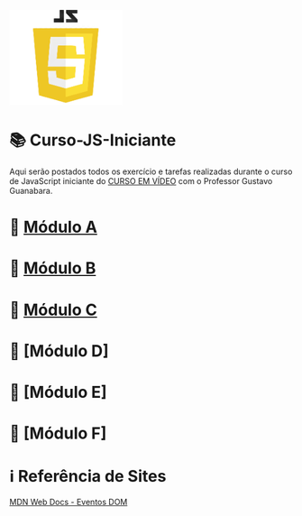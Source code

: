 ![image](https://github.com/leosviana/Curso-JS/blob/main/extras/imagem-js.png)

# :books: Curso-JS-Iniciante

Aqui serão postados todos os exercício e tarefas realizadas durante o curso de JavaScript iniciante do [CURSO EM VÍDEO](https://www.youtube.com/watch?v=1-w1RfGIov4&list=PLHz_AreHm4dlsK3Nr9GVvXCbpQyHQl1o1) com o Professor Gustavo Guanabara.

# :file_folder: [Módulo A](https://github.com/leosviana/Curso-JS-Iniciante/tree/main/Modulo%20A/README.md)<br>
# :file_folder: [Módulo B](https://github.com/leosviana/Curso-JS-Iniciante/tree/main/Modulo%20B/README.md)<br>
# :file_folder: [Módulo C](https://github.com/leosviana/Curso-JS-Iniciante/tree/main/Modulo%20C/README.md)<br>
# :file_folder: [Módulo D]<!-- (https://github.com/leosviana/Curso-JS-Iniciante/tree/main/Modulo%20D/README.md)<br> --><br>
# :file_folder: [Módulo E]<!-- (https://github.com/leosviana/Curso-JS-Iniciante/tree/main/Modulo%20E/README.md)<br> --><br>
# :file_folder: [Módulo F]<!-- (https://github.com/leosviana/Curso-JS-Iniciante/tree/main/Modulo%20F/README.md)<br> --><br>

# :information_source: Referência de Sites
[MDN Web Docs - Eventos DOM](https://developer.mozilla.org/pt-BR/docs/Web/Events) <a target="blank_"><br>
